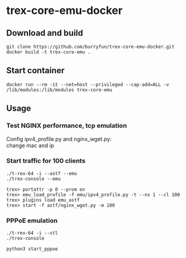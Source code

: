 # trex-core-emu-docker

## Download and build
```
git clone https://github.com/burryfun/trex-core-emu-docker.git
docker build -t trex-core-emu .
```
## Start container
```
docker run --rm -it --net=host --privileged --cap-add=ALL -v /lib/modules:/lib/modules trex-core-emu
```
## Usage  
### Test NGINX performance, tcp emulation  
Config ipv4_profile.py and nginx_wget.py:  
change mac and ip

### Start traffic for 100 clients  
```
./t-rex-64 -i --astf --emu
./trex-console --emu
```
```
trex> portattr -p 0 --prom on
trex> emu_load_profile -f emu/ipv4_profile.py -t --ns 1 --cl 100
trex> plugins load emu_astf
trex> start -f astf/nginx_wget.py -m 100
```

### PPPoE emulation  
```
./t-rex-64 -i --stl
./trex-console
```
```
python3 start_pppoe
```